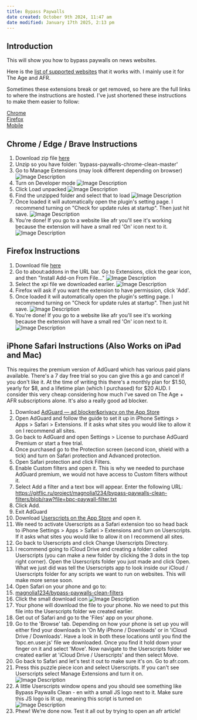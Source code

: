 ```yaml
---
title: Bypass Paywalls
date created: October 9th 2024, 11:47 am
date modified: January 17th 2025, 2:13 pm
---
```


## Introduction

This will show you how to bypass paywalls on news websites.

Here is the [list of supported websites](https://github.com/bpc-clone/bypass-paywalls-firefox-clean?tab=readme-ov-file#list-of-supported-websites) that it works with. I mainly use it for The Age and AFR.

Sometimes these extensions break or get removed, so here are the full links to where the instructions are hosted. I've just shortened these instructions to make them easier to follow:

[Chrome](https://github.com/bpc-clone/bypass-paywalls-chrome-clean)  
[Firefox](https://github.com/bpc-clone/bypass-paywalls-firefox-clean)  
[Mobile](https://gitflic.ru/project/magnolia1234/bypass-paywalls-clean-filters)

## Chrome / Edge / Brave Instructions

1. Download zip file [here](https://gitflic.ru/project/magnolia1234/bpc_uploads/blob/raw?file=bypass-paywalls-chrome-clean-master.zip)
2. Unzip so you have folder: 'bypass-paywalls-chrome-clean-master'
3. Go to Manage Extensions (may look different depending on browser) ![Image Description](blog/images/Pasted%20image%2020241009115121.png)
4. Turn on Developer mode ![Image Description](/images/Pasted%20image%2020241009115232.png)
5. Click Load unpacked ![Image Description](/images/Pasted%20image%2020241009115507.png)
6. Find the unzipped folder and select that to load ![Image Description](/images/Pasted%20image%2020241009115547.png)
7. Once loaded it will automatically open the plugin's setting page. I recommend turning on "Check for update rules at startup". Then just hit save. ![Image Description](/images/Pasted%20image%2020241009115756.png)
8. You're done! If you go to a website like afr you'll see it's working because the extension will have a small red 'On' icon next to it. ![Image Description](/images/Pasted%20image%2020241009115858.png)

## Firefox Instructions

1. Download file [here](https://gitflic.ru/project/magnolia1234/bpc_uploads/blob/raw?file=bypass_paywalls_clean-latest.xpi)
2. Go to about:addons in the URL bar. Go to Extensions, click the gear icon, and then "Install Add-on From File…" ![Image Description](/images/Pasted%20image%2020241009121012.png)
3. Select the xpi file we downloaded earlier. ![Image Description](/images/Pasted%20image%2020241009121105.png)
4. Firefox will ask if you want the extension to have permission, click 'Add'.
5. Once loaded it will automatically open the plugin's setting page. I recommend turning on "Check for update rules at startup". Then just hit save. ![Image Description](/images/Pasted%20image%2020241009121304.png)
6. You're done! If you go to a website like afr you'll see it's working because the extension will have a small red 'On' icon next to it. ![Image Description](/images/Pasted%20image%2020241009121350.png)

## iPhone Safari Instructions (Also Works on iPad and Mac)

This requires the premium version of AdGuard which has various paid plans available. There's a 7 day free trial so you can give this a go and cancel if you don't like it. At the time of writing this there's a monthly plan for \$1.50, yearly for \$8, and a lifetime plan (which I purchased) for \$20 AUD. I consider this very cheap considering how much I've saved on The Age + AFR subscriptions alone. It's also a really good ad blocker.

1. Download [AdGuard — ad blocker&privacy on the App Store](https://apps.apple.com/au/app/adguard-ad-blocker-privacy/id1047223162)
2. Open AdGuard and follow the guide to set it up in iPhone Settings > Apps > Safari > Extensions. If it asks what sites you would like to allow it on I recommend all sites.
3. Go back to AdGuard and open Settings > License to purchase AdGuard Premium or start a free trial.
4. Once purchased go to the Protection screen (second icon, shield with a tick) and turn on Safari protection and Advanced protection.
5. Open Safari protection and click Filters.
6. Enable Custom filters and open it. This is why we needed to purchase AdGuard premium, we would not have access to Custom filters without it.
7. Select Add a filter and a text box will appear. Enter the following URL:  
 <https://gitflic.ru/project/magnolia1234/bypass-paywalls-clean-filters/blob/raw?file=bpc-paywall-filter.txt>
8. Click Add.
9. Exit AdGuard
10. Download [Userscripts on the App Store](https://apps.apple.com/au/app/userscripts/id1463298887) and open it.
11. We need to activate Userscripts as a Safari extension too so head back to iPhone Settings > Apps > Safari > Extensions and turn on Userscripts. If it asks what sites you would like to allow it on I recommend all sites.
12. Go back to Userscripts and click Change Userscripts Directory.
13. I recommend going to iCloud Drive and creating a folder called Userscripts (you can make a new folder by clicking the 3 dots in the top right corner). Open the Userscripts folder you just made and click Open. What we just did was tell the Userscripts app to look inside our iCloud / Userscripts folder for any scripts we want to run on websites. This will make more sense soon.
14. Open Safari on your phone and go to:
1. [magnolia1234/bypass-paywalls-clean-filters](https://gitflic.ru/project/magnolia1234/bypass-paywalls-clean-filters/blob?file=userscript%2Fbpc.en.user.js&branch=main)
2. Click the small download icon ![Image Description](/images/IMG_1CBFF10679D5-1.jpeg)
3. Your phone will download the file to your phone. No we need to put this file into the Userscripts folder we created earlier.
15. Get out of Safari and go to the 'Files' app on your phone.
16. Go to the 'Browse' tab. Depending on how your phone is set up you will either find your downloads in 'On My iPhone / Downloads' or in 'iCloud Drive / Downloads'. Have a look in both these locations until you find the 'bpc.en.user.js' file we downloaded. Once you find it hold down your finger on it and select 'Move'. Now navigate to the Userscripts folder we created earlier at 'iCloud Drive / Userscripts' and then select Move.
17. Go back to Safari and let's test it out to make sure it's on. Go to afr.com.
18. Press this puzzle piece icon and select Userscripts. If you can't see Userscripts select Manage Extensions and turn it on. ![Image Description](/images/IMG_8077E9B345F4-1.jpeg)
19. A little Userscripts window opens and you should see something like Bypass Paywalls Clean - en with a small JS logo next to it. Make sure this JS logo is lit up, meaning this script is turned on ![Image Description](/images/IMG_C0326EBB3939-1.jpeg)
20. Phew! We're done now. Test it all out by trying to open an afr article!
